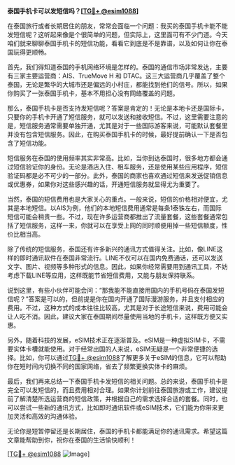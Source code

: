 **泰国手机卡可以发短信吗？[[TG💪+ @esim1088](https://t.me/s/esim1088)]**

在泰国旅行或者长期居住的朋友，常常会面临一个问题：我买的泰国手机卡能不能发短信呢？这听起来像是个很简单的问题，但实际上，这里面可有不少门道。今天咱们就来聊聊泰国手机卡的短信功能，看看它到底是不是靠谱，以及如何让你在泰国玩得更顺畅。

首先，我们得知道泰国的手机网络环境是怎样的。泰国的通信市场非常发达，主要有三家主要运营商：AIS、TrueMove H 和 DTAC。这三大运营商几乎覆盖了整个泰国，无论是繁华的大城市还是偏远的小村庄，都能找到他们的信号。所以，如果你购买了一张泰国手机卡，基本不用担心没有网络覆盖的问题。

那么，泰国手机卡是否支持发短信呢？答案是肯定的！无论是本地卡还是国际卡，只要你的手机卡开通了短信服务，就可以发送和接收短信。不过，这里需要注意的是，短信服务通常需要单独开通，尤其是对于一些国际游客来说，可能默认套餐里并没有包含短信服务。因此，在购买泰国手机卡的时候，最好提前确认一下是否包含了短信功能。

短信服务在泰国的使用频率其实非常高。比如，当你到达泰国时，很多地方都会通过短信验证你的身份。无论是酒店入住、租车服务，还是使用某些应用程序，短信验证码都是必不可少的一部分。此外，泰国的商家也喜欢通过短信来发送促销信息或优惠券，如果你对这些感兴趣的话，开通短信服务就显得尤为重要了。

当然，泰国的短信费用也是大家关心的重点。一般来说，短信的价格相对便宜，尤其是本地短信。以AIS为例，他们的本地短信费用通常是每条1泰铢左右，而国际短信可能会稍贵一些。不过，现在许多运营商都推出了流量套餐，这些套餐通常包括了短信服务，这样一来，你就可以在享受上网的同时顺便用掉一些短信额度，性价比相当高。

除了传统的短信服务，泰国还有许多新兴的通讯方式值得关注。比如，像LINE这样的即时通讯软件在泰国非常流行。LINE不仅可以在国内免费通话，还可以发送文字、图片、视频等多种形式的信息。因此，如果你经常需要用到通讯工具，不妨考虑下载LINE等应用，这样既能节省短信费用，又能与朋友保持联系。

说到这里，有些小伙伴可能会问：“那我能不能直接用国内的手机号码在泰国发短信呢？”答案是可以的，但前提是你在国内开通了国际漫游服务，并且支付相应的费用。不过，这种方式的成本往往比较高，尤其是对于长途短信来说，费用可能会让人吃不消。因此，建议大家在泰国期间尽量使用当地的手机卡，这样既方便又实惠。

另外，随着科技的发展，eSIM技术正在逐渐普及。eSIM是一种虚拟SIM卡，不需要实体卡槽就能使用。对于经常出国的人来说，eSIM无疑是一个非常便捷的选择。比如，你可以通过[TG💪+ @esim1088](https://t.me/s/esim1088)了解更多关于eSIM的信息，它可以帮助你在短时间内切换不同的国家网络，省去了频繁更换实体卡的麻烦。

最后，我们再来总结一下泰国手机卡发短信的相关问题。总的来说，泰国手机卡是完全可以发短信的，而且费用相对合理。如果你计划前往泰国旅游或工作，建议提前了解清楚所选运营商的短信政策，并根据自己的需求选择合适的套餐。同时，也可以尝试一些新的通讯方式，比如即时通讯软件或eSIM技术，它们能为你带来更加灵活和高效的沟通体验。

无论你是短暂停留还是长期居住，泰国的手机卡都能满足你的通讯需求。希望这篇文章能帮助到你，祝你在泰国的生活愉快顺利！

[[TG💪+ @esim1088](https://t.me/s/esim1088) ![Image](https://i.postimg.cc/4NQfJmqS/Snipaste-2025-05-13-00-14-12.png)]